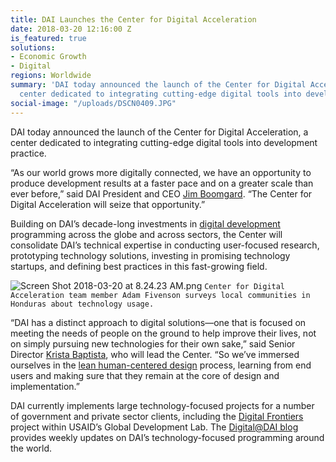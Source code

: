 ```yaml
---
title: DAI Launches the Center for Digital Acceleration
date: 2018-03-20 12:16:00 Z
is_featured: true
solutions:
- Economic Growth
- Digital
regions: Worldwide
summary: 'DAI today announced the launch of the Center for Digital Acceleration, a
  center dedicated to integrating cutting-edge digital tools into development practice. '
social-image: "/uploads/DSCN0409.JPG"
---
```


DAI today announced the launch of the Center for Digital Acceleration, a center dedicated to integrating cutting-edge digital tools into development practice.

<!--more-->

“As our world grows more digitally connected, we have an opportunity to produce development results at a faster pace and on a greater scale than ever before,” said DAI President and CEO [Jim Boomgard](https://www.dai.com/who-we-are/board/james-boomgard). “The Center for Digital Acceleration will seize that opportunity.”

Building on DAI’s decade-long investments in [digital development](https://www.dai.com/our-work/solutions/digital) programming across the globe and across sectors, the Center will consolidate DAI’s technical expertise in conducting user-focused research, prototyping technology solutions, investing in promising technology startups, and defining best practices in this fast-growing field.

![Screen Shot 2018-03-20 at 8.24.23 AM.png](/uploads/Screen%20Shot%202018-03-20%20at%208.24.23%20AM.png) `Center for Digital Acceleration team member Adam Fivenson surveys local communities in Honduras about technology usage.`

“DAI has a distinct approach to digital solutions—one that is focused on meeting the needs of people on the ground to help improve their lives, not on simply pursuing new technologies for their own sake,” said Senior Director [Krista Baptista](https://www.dai.com/who-we-are/our-team/krista-baptista), who will lead the Center. “So we’ve immersed ourselves in the [lean human-centered design](https://www.dai.com/hcd.pdf) process, learning from end users and making sure that they remain at the core of design and implementation.”

DAI currently implements large technology-focused projects for a number of government and private sector clients, including the [Digital Frontiers](https://www.dai.com/our-work/projects/worldwide-digital-frontiers-df) project within USAID’s Global Development Lab. The [Digital@DAI blog](https://dai-global-digital.com/) provides weekly updates on DAI’s technology-focused programming around the world.